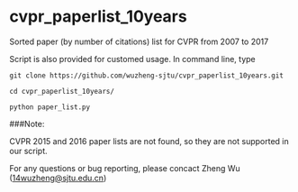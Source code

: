# cvpr_paperlist_10years

Sorted paper (by number of citations) list for CVPR from 2007 to 2017

Script is also provided for customed usage. In command line, type 

```shell
git clone https://github.com/wuzheng-sjtu/cvpr_paperlist_10years.git

cd cvpr_paperlist_10years/

python paper_list.py
```

###Note:

CVPR 2015 and 2016 paper lists are not found, so they are not supported in our script.

For any questions or bug reporting, please concact Zheng Wu (<14wuzheng@sjtu.edu.cn>)